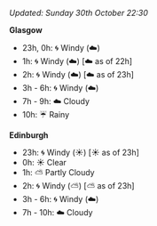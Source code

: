 *Updated: Sunday 30th October 22:30*

**Glasgow**

* 23h, 0h: :cyclone: Windy (:cloud:)
* 1h: :cyclone: Windy (:cloud:) [:cloud: as of 22h]
* 2h: :cyclone: Windy (:cloud:) [:cloud: as of 23h]
* 3h - 6h: :cyclone: Windy (:cloud:)
* 7h - 9h: :cloud: Cloudy
* 10h: :umbrella: Rainy

**Edinburgh**

* 23h: :cyclone: Windy (:sunny:) [:sunny: as of 23h]
* 0h: :sunny: Clear
* 1h: :partly_sunny: Partly Cloudy
* 2h: :cyclone: Windy (:partly_sunny:) [:partly_sunny: as of 23h]
* 3h - 6h: :cyclone: Windy (:cloud:)
* 7h - 10h: :cloud: Cloudy
